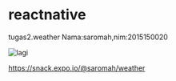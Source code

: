 # reactnative
tugas2.weather
Nama:saromah,nim:2015150020

![lagi](https://user-images.githubusercontent.com/38578128/50370914-8c884780-05e2-11e9-9619-16b4afcd5888.png)

https://snack.expo.io/@saromah/weather
